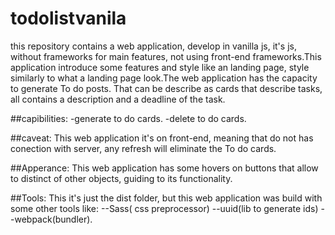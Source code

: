 # todolistvanila
this repository contains a web application, develop in vanilla js, it's js, without frameworks for main features, not using front-end frameworks.This application introduce some features and style like an landing page, style similarly to what a landing page look.The web application has the capacity to generate To do posts. That can be describe as cards that describe tasks, all contains a description and a deadline of the task.

##capibilities:
   -generate to do cards.
   -delete to do cards.

##caveat:
  This web application it's on front-end, meaning that do not has conection with server, any refresh will eliminate the To do cards.

##Apperance:
This web application has some hovers on buttons that allow to distinct of other objects, guiding to its functionality.

##Tools:
This it's just the dist folder, but this web application was build with some other tools like:
--Sass( css preprocessor)
--uuid(lib to generate ids)
--webpack(bundler). 

